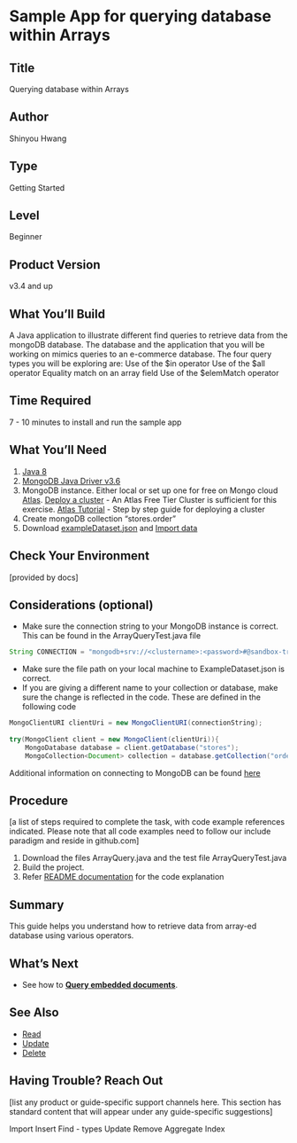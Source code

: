 
# Sample App for querying database within Arrays

## Title
Querying database within Arrays

## Author
Shinyou Hwang

## Type
Getting Started

## Level
Beginner

## Product Version
v3.4 and up 

## What You’ll Build
A Java application to illustrate different find queries to retrieve data from the mongoDB database. The database and the application that you will be working on mimics queries to an e-commerce database. The four query types you will be exploring are:
Use of the $in operator
Use of the $all operator
Equality match on an array field
Use of the $elemMatch operator

## Time Required
7 - 10 minutes to install and run the sample app

## What You’ll Need
1. [Java 8](http://www.oracle.com/technetwork/java/javase/overview/java8-2100321.html)
2. [MongoDB Java Driver v3.6](https://mongodb.github.io/mongo-java-driver/)
3. MongoDB instance. Either local or set up one for free on Mongo cloud [Atlas](https://www.mongodb.com/cloud/atlas).
	[Deploy a cluster](https://cloud.mongodb.com/user#/atlas/register/accountProfile) - An Atlas Free Tier Cluster is sufficient for this exercise. 
	[Atlas Tutorial](https://docs.mongodb.com/manual/tutorial/atlas-free-tier-setup/#create-free-tier-manual) - Step by step guide for deploying a cluster
4. Create mongoDB collection “stores.order”
5. Download [exampleDataset.json](https://github.com/mongodb/sample-apps-nyu/blob/RH-DOCS-11626/InsertExampleDataset/exampleDataset.json) and [Import data](https://github.com/mongodb/sample-apps-nyu/tree/RH-DOCS-11626/InsertExampleDataset) 


## Check Your Environment
[provided by docs]

## Considerations (optional)
- Make sure the connection string to your MongoDB instance is correct. This can be found in the ArrayQueryTest.java file
```java
String CONNECTION = "mongodb+srv://<clustername>:<password>#@sandbox-trhqa.mongodb.net/test";
```
- Make sure the file path on your local machine to ExampleDataset.json is correct.
- If you are giving a different name to your collection or database, make sure the change is reflected in the code. These are defined in the following code 
```java
MongoClientURI clientUri = new MongoClientURI(connectionString);
	
try(MongoClient client = new MongoClient(clientUri)){
	MongoDatabase database = client.getDatabase("stores");
	MongoCollection<Document> collection = database.getCollection("orders");		
```
Additional information on connecting to MongoDB can be found [here](http://mongodb.github.io/mongo-java-driver/3.6/driver-async/tutorials/connect-to-mongodb/)	



## Procedure
[a list of steps required to complete the task, with code example references indicated. Please note that all code examples need to follow our include paradigm and reside in github.com]

1. Download the files ArrayQuery.java and the test file ArrayQueryTest.java 
2. Build the project.
3. Refer [README documentation](https://github.com/mongodb/sample-apps-nyu/blob/master/ArrayQuery/README.md) for the code explanation


## Summary
This guide helps you understand how to retrieve data from array-ed database using various operators.

## What’s Next
* See how to [**Query embedded documents**](https://github.com/mongodb/sample-apps-nyu/tree/master/EmbeddedDocumentsQuery).


## See Also
* [Read](https://github.com/mongodb/sample-apps-nyu/tree/master/EmbeddedDocumentsQuery)
* [Update]()
* [Delete](https://github.com/mongodb/sample-apps-nyu/tree/master/RemoveData)

## Having Trouble? Reach Out
[list any product or guide-specific support channels here. This section has standard content that will appear under any guide-specific suggestions]






Import
Insert
Find - types
Update
Remove
Aggregate
Index


